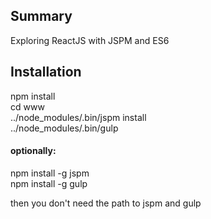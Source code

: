 ## Summary
Exploring ReactJS with JSPM and ES6  

## Installation
npm install  
cd www  
../node_modules/.bin/jspm install  
../node_modules/.bin/gulp  

#### optionally:
npm install -g jspm  
npm install -g gulp  

then you don't need the path to jspm and gulp  
